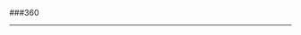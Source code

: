 ###360
<script src="//360.vizor.io/scripts/embed.js" data-vizorurl="https://360.vizor.io/embed/v/nj7yb" ></script>
***
